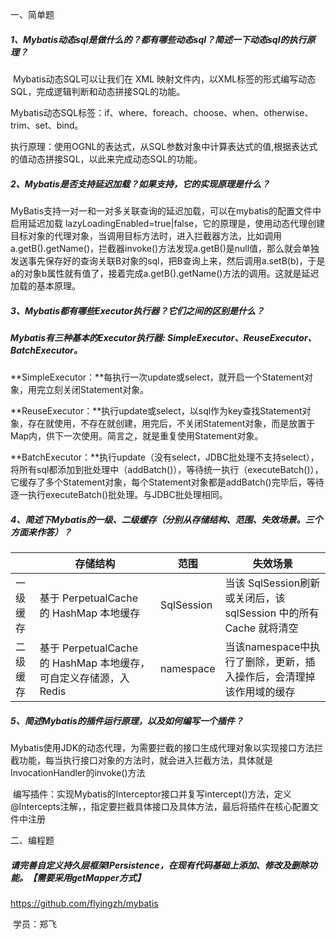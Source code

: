 一、简单题

##### 1、Mybatis动态sql是做什么的？都有哪些动态sql？简述一下动态sql的执行原理？

​	 Mybatis动态SQL可以让我们在 XML 映射文件内，以XML标签的形式编写动态SQL，完成逻辑判断和动态拼接SQL的功能。

​	Mybatis动态SQL标签：if、where、foreach、choose、when、otherwise、trim、set、bind。

​	执行原理：使用OGNL的表达式，从SQL参数对象中计算表达式的值,根据表达式的值动态拼接SQL，以此来完成动态SQL的功能。

##### 2、Mybatis是否支持延迟加载？如果支持，它的实现原理是什么？

​	MyBatis支持一对一和一对多关联查询的延迟加载，可以在mybatis的配置文件中启用延迟加载 lazyLoadingEnabled=true|false，它的原理是，使用动态代理创建目标对象的代理对象，当调用目标方法时，进入拦截器方法，比如调用a.getB().getName()，拦截器invoke()方法发现a.getB()是null值，那么就会单独发送事先保存好的查询关联B对象的sql，把B查询上来，然后调用a.setB(b)，于是a的对象b属性就有值了，接着完成a.getB().getName()方法的调用。这就是延迟加载的基本原理。

##### 3、Mybatis都有哪些Executor执行器？它们之间的区别是什么？

##### Mybatis有三种基本的Executor执行器: **SimpleExecutor、ReuseExecutor、BatchExecutor。** 

**SimpleExecutor：**每执行一次update或select，就开启一个Statement对象，用完立刻关闭Statement对象。

**ReuseExecutor：**执行update或select，以sql作为key查找Statement对象，存在就使用，不存在就创建，用完后，不关闭Statement对象，而是放置于Map内，供下一次使用。简言之，就是重复使用Statement对象。

**BatchExecutor：**执行update（没有select，JDBC批处理不支持select），将所有sql都添加到批处理中（addBatch()），等待统一执行（executeBatch()），它缓存了多个Statement对象，每个Statement对象都是addBatch()完毕后，等待逐一执行executeBatch()批处理。与JDBC批处理相同。



##### 4、简述下Mybatis的一级、二级缓存（分别从存储结构、范围、失效场景。三个方面来作答）？



|          | 存储结构                                                     | 范围       | 失效场景                                                     |
| -------- | ------------------------------------------------------------ | ---------- | ------------------------------------------------------------ |
| 一级缓存 | 基于 PerpetualCache 的 HashMap 本地缓存                      | SqlSession | 当该 SqlSession刷新或关闭后，该sqlSession 中的所有 Cache 就将清空 |
| 二级缓存 | 基于 PerpetualCache 的 HashMap 本地缓存，可自定义存储源，入Redis | namespace  | 当该namespace中执行了删除，更新，插入操作后，会清理掉该作用域的缓存 |



##### 5、简述Mybatis的插件运行原理，以及如何编写一个插件？

​	Mybatis使用JDK的动态代理，为需要拦截的接口生成代理对象以实现接口方法拦截功能，每当执行接口对象的方法时，就会进入拦截方法，具体就是InvocationHandler的invoke()方法

​	编写插件：实现Mybatis的Interceptor接口并复写intercept()方法，定义 @Intercepts注解，，指定要拦截具体接口及具体方法，最后将插件在核心配置文件中注册

二、编程题

##### 请完善自定义持久层框架IPersistence，在现有代码基础上添加、修改及删除功能。【需要采用getMapper方式】

https://github.com/flyingzh/mybatis



​			学员：郑飞
